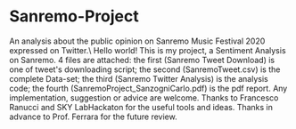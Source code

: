 # Sanremo-Project
An analysis about the public opinion on Sanremo Music Festival 2020 expressed on Twitter.\\
Hello world!
This is my project, a Sentiment Analysis on Sanremo.
4 files are attached:
the first (Sanremo Tweet Download) is one of tweet's downloading script;
the second (SanremoTweet.csv) is the complete Data-set;
the third (Sanremo Twitter Analysis) is the analysis code;
the fourth (SanremoProject_SanzogniCarlo.pdf) is the pdf report.
Any implementation, suggestion or advice are welcome.
Thanks to Francesco Ranucci and SKY LabHackaton for the useful tools and ideas.
Thanks in advance to Prof. Ferrara for the future review.

